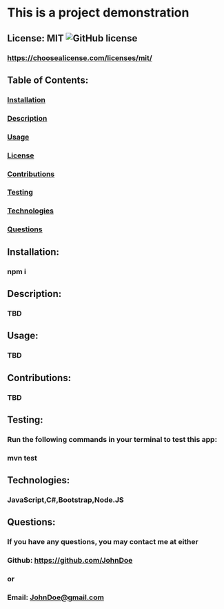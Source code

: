  # This is a project demonstration

  ## License: MIT  ![GitHub license](https://img.shields.io/github/license/Naereen/StrapDown.js.svg)
  ### https://choosealicense.com/licenses/mit/

   ## Table of Contents:
   ###  [Installation](#installation)
   ###  [Description](#description)
   ###  [Usage](#usage)
   ###  [License](#license-mit--)
   ###  [Contributions](#contributions)
   ###  [Testing](#testing)
   ###  [Technologies](#technologies)
   ###  [Questions](#questions)
   ## Installation:
   ### npm i
   ## Description:
   ### TBD
   ## Usage:
   ### TBD
   ## Contributions:
   ### TBD
   ## Testing:
   ### Run the following commands in your terminal to test this app:
   ### mvn test
   ## Technologies:
   ### JavaScript,C#,Bootstrap,Node.JS
   ## Questions:
   ### If you have any questions, you may contact me at either
   ### Github: https://github.com/JohnDoe
   ### or
   ### Email: JohnDoe@gmail.com
 
